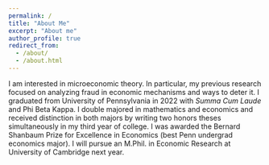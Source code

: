 ```yaml
---
permalink: /
title: "About Me"
excerpt: "About me"
author_profile: true
redirect_from:
  - /about/
  - /about.html
---
```


I am interested in microeconomic theory. In particular, my previous research focused on analyzing fraud in economic mechanisms and ways to deter it. I graduated from University of Pennsylvania in 2022 with *Summa Cum Laude* and Phi Beta Kappa. I double majored in mathematics and economics and received distinction in both majors by writing two honors theses simultaneously in my third year of college. I was awarded the Bernard Shanbaum Prize for Excellence in Economics (best Penn undergrad economics major). I will pursue an M.Phil. in Economic Research at University of Cambridge next year. 
